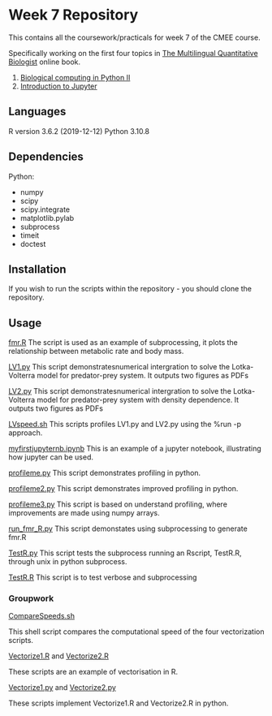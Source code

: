 # Week 7 Repository 

This contains all the coursework/practicals for week 7 of the CMEE course.

Specifically working on the first four topics in [The Multilingual Quantitative Biologist](https://mhasoba.github.io/TheMulQuaBio/intro.html) online book. 

1. [Biological computing in Python II](https://mhasoba.github.io/TheMulQuaBio/notebooks/06-Python_II.html)
2. [Introduction to Jupyter](https://mhasoba.github.io/TheMulQuaBio/notebooks/Appendix-JupyIntro.html)

## Languages
R version 3.6.2 (2019-12-12)
Python 3.10.8

## Dependencies 
Python: 
* numpy
* scipy
* scipy.integrate
* matplotlib.pylab
* subprocess
* timeit
* doctest

## Installation 
If you wish to run the scripts within the repository - you should clone the repository.
## Usage

[fmr.R](code/fmr.R)
The script is used as an example of subprocessing, it plots the relationship between metabolic rate and body mass. 

[LV1.py](code/LV1.py)
This script demonstratesnumerical intergration to solve the Lotka-Volterra model for predator-prey system. It outputs two figures as PDFs

[LV2.py](code/LV2.py)
This script demonstratesnumerical intergration to solve the Lotka-Volterra model for predator-prey system with density dependence. It outputs two figures as PDFs

[LVspeed.sh](code/LVspeed.sh)
This scripts profiles LV1.py and LV2.py using the %run -p approach. 

[myfirstjupyternb.ipynb](code/myfirstjupyternb.ipynb)
This is an example of a jupyter notebook, illustrating how jupyter can be used. 

[profileme.py](code/profileme.py)
This script demonstrates profiling in python. 

[profileme2.py](code/profileme2.py)
This script demonstrates improved profiling in python. 

[profileme3.py](code/profileme3.py)
This script is based on understand profiling, where improvements
are made using numpy arrays.

[run_fmr_R.py](code/run_fmr_R.py)
This script demonstates using subprocessing to generate fmr.R

[TestR.py](code/TestR.py)
This script tests the subprocess running an Rscript, TestR.R, through unix in python subprocess.

[TestR.R](code/TestR.R)
This script is to test verbose and subprocessing

### Groupwork 

[CompareSpeeds.sh](code/CompareSpeed.sh) 

This shell script compares the computational speed of the four vectorization scripts.

[Vectorize1.R](code/Vectorize1.R) and [Vectorize2.R](code/Vectorize2.R) 

These scripts are an example of vectorisation in R.

[Vectorize1.py](code/Vectorize1.py) and [Vectorize2.py](code/Vectorize2.py)

 These scripts implement Vectorize1.R and Vectorize2.R in python.
